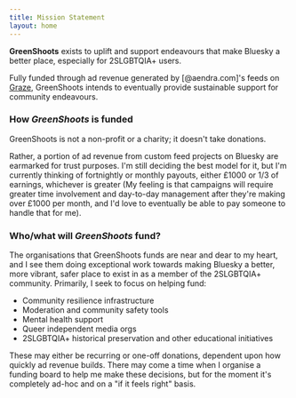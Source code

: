 ```yaml
---
title: Mission Statement
layout: home
---
```


**GreenShoots** exists to uplift and support endeavours that make Bluesky a
better place, especially for 2SLGBTQIA+ users.

Fully funded through ad revenue generated by [@aendra.com]'s feeds on
[Graze](https://www.graze.social), GreenShoots intends to eventually provide
sustainable support for community endeavours.

### How _GreenShoots_ is funded

GreenShoots is not a non-profit or a charity; it doesn't take donations.

Rather, a portion of ad revenue from custom feed projects on Bluesky are
earmarked for trust purposes. I'm still deciding the best model for it, but I'm
currently thinking of fortnightly or monthly payouts, either £1000 or 1/3 of
earnings, whichever is greater (My feeling is that campaigns will require
greater time involvement and day-to-day management after they're making over
£1000 per month, and I'd love to eventually be able to pay someone to handle
that for me).

### Who/what will _GreenShoots_ fund?

The organisations that GreenShoots funds are near and dear to my heart, and I
see them doing exceptional work towards making Bluesky a better, more vibrant,
safer place to exist in as a member of the 2SLGBTQIA+ community. Primarily, I
seek to focus on helping fund:

- Community resilience infrastructure
- Moderation and community safety tools
- Mental health support
- Queer independent media orgs
- 2SLGBTQIA+ historical preservation and other educational initiatives

These may either be recurring or one-off donations, dependent upon how quickly
ad revenue builds. There may come a time when I organise a funding board to help
me make these decisions, but for the moment it's completely ad-hoc and on a "if
it feels right" basis.
